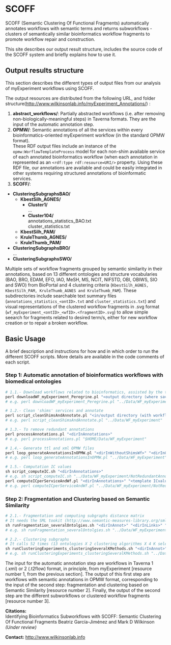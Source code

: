 # SCOFF

SCOFF (Semantic Clustering Of Functional Fragments) automatically annotates workflows with semantic terms and returns subworkflows - clusters of semantically similar bioinformatics workflow fragments to promote workflow repair and construction.

This site describes our output result structure, includes the source code of the SCOFF system and briefly explains how to use it.

## Output results structure ##
This section describes the different types of output files from our analysis of myExperiment workflows using SCOFF.  

The output resources are distributed from the following URL, and folder structure(http://www.wilkinsonlab.info/myExperiment_Annotations/) :
 1. **abstract_workflows/**:  Partially abstracted workflows (i.e. after removing non-biologically-meaningful steps) in
Taverna formats. They are the input of the automatic annotation step.
 2. **OPMW/**:  Semantic annotations of all the services within every bioinformatics-oriented myExperiment workflow (in the standard OPMW format).  
 These RDF output files include an instance of the `opmw:WorflowTemplateProcess` model for each non-shim available service of each annotated bioinformatics workflow (when each annotation in represented as an `<rdf:type rdf:resource=URI/>` property. Using these RDF file, our annotations are available and could be easily integrated in other systems requiring structured annotations of bioinformatic services.
 3. **SCOFF/**: 
  * **ClusteringSubgraphsBAO/** 
      * **KbestSilh_AGNES/**
          * **Cluster1/**  
          ...  
          * **Cluster104/**  
          annotations_statistics_BAO.txt  
          cluster_statistics.txt
      * **KbestSilh_PAM/**
      * **KruleThumb_AGNES/**
      * **KruleThumb_PAM/**
  * **ClusteringSubgraphsBRO/**  
  ...  
  * **ClusteringSubgraphsSWO/**
 
Multiple sets of workflow fragments grouped by semantic similarity in their annotations, based on 13 different ontologies and structure vocabularies (BAO, BRO, EDAM, EFO, IAO, MeSH, MS, NCIT, NIFSTD, OBI, OBIWS, SIO and SWO) from BioPortal and 4 clustering criteria (`KbestSilh_AGNES, KbestSilh_PAM, KruleThumb_AGNES and KruleThumb_PAM`). These subdirectories include searchable text summary files (`annotations_statistics_<ontID>.txt` and `cluster_statistics.txt`) and visual representations of the clustered workflow fragments in .svg format (`wf_myExperiment_<ontID>_<wfID>.<fragmentID>.svg`) to allow simple seearch for fragments related to desired term/s, either for new workflow creation or to repair a broken workflow.



## Basic Usage ##
A brief description and instructions for how and in which order to run the different SCOFF scripts. More details are available in the code comments of each script.

### Step 1: Automatic annotation of bioinformatics workflows with biomedical ontologies ###
 
```r
# 1.1.- Download workflows related to bioinformatics, assisted by the text mining Peregrine tool (https://trac.nbic.nl/data-mining/)
perl downloadWF_myExperiment_Peregrine.pl "<output directory (where saving workflow definition files)>" "[<additional terms filtering bioinformatics workflows>]"
# e.g. perl downloadWF_myExperiment_Peregrine.pl "../Data/WF_myExperiment" additionalBioinfoTerms.txt

# 1.2.- Clean 'shims' services and annotate
perl script_cleanShimsAndAnnotate.pl "<in/output directory (with workflows)>"
# e.g. perl script_cleanShimsAndAnnotate.pl "../Data/WF_myExperiment"

# 1.3.- To remove redundant annotations
perl processAnnotations.pl "<dirInAnnotations>"
# e.g. perl processAnnotations.pl "$HOME/Data/WF_myExperiment"

# 1.4.- Generate ttl and xml OPMW files
perl loop_generateAnnotationsInOPMW.pl "<dirInWithoutShimsWf>" "<dirInOutAnnotations>" "[<dirInRedundantAnnotations>]" "[<pathTemplate_pairsURIannot-ICvalueFiles>]" "[[<TestWfID>]]"
# e.g. perl loop_generateAnnotationsInOPMW.pl "../Data/WF_myExperiment" "../Data/WF_myExperiment/NotRedundantAnnot" > "../Results/count_nodesAndLinks_perWf.txt"

# 1.5.- Computation IC values
sh script_computeIC.sh "<dirInAnnotations>"
# e.g. sh script_computeIC.sh "../Data/WF_myExperiment/NotRedundantAnnot"
perl computeICperServiceAndWf.pl "<dirInAnnotations>" "<template ICvalue per individual annotation>" "<Output-IntermediateFile>" "<Output-Wf and Service IC withIN redundant>"
# e.g. perl computeICperServiceAndWf.pl "../Data/WF_myExperiment/NotRedundantAnnot/" "SML_toolkit/ICvalues/results/XXX_results_ICI.csv" "wf_service_annotation_IC.txt" "wfAndServiceIC.txt"
```

### Step 2: Fragmentation and Clustering based on Semantic Similarity ###
```r
# 2.1.- Fragmentation and computing subgraphs distance matrix
# It needs the SML tookit (http://www.semantic-measures-library.org/sml/) with the configuration files provided in 'SML_toolkit/' folder
sh runFragmentation_severalOntolgies.sh "<dirInAnnot>" "<dirInLinks>" "<minSizeSubgraph>" "<maxSizeSubgraph>"
# e.g. sh runFragmentation_severalOntolgies.sh "../Data/WF_myExperiment/NewAnnot" "../Data/WF_myExperiment/NotRedundantAnnot" 2 3 

# 2.2.- Clustering subgraphs
# It calls 52 times (13 ontologies X 2 clustering algorithms X 4 K selection methods) the script retrieveAndClusterSubgraphs_perOntology_partClusteringAndStatistics_severalKmethods.pl
sh runClusteringExperiments_clusteringSeveralKMethods.sh "<dirInAnnot>" "<dirInLinks>" "<minSizeSubgraph>" "<maxSizeSubgraph>"
# e.g. sh runClusteringExperiments_clusteringSeveralKMethods.sh "../Data/WF_myExperiment/NewAnnot" "../Data/WF_myExperiment/NotRedundantAnnot" 2 3
```

The input for the automatic annotation step are workflows in Taverna 1 (.xml) or 2 (.t2flow) format, in principle, from myExperiment [resource number 1, from the previous section]. The output of this first step are workflows with semantic annotations in OPMW format, corresponding to the input of the second step: fragmentation and clustering based on Semantic Similarity [resource number 2]. Finally, the output of the second step are the different subworkflows or clustered workflow fragments [resource number 3].


**Citations:**  
Identifying Bioinformatics Subworkflows with SCOFF: Semantic Clustering Of Functional Fragments
Beatriz García-Jiménez and Mark D Wilkinson  
*(Under review)*


**Contact:** 
http://www.wilkinsonlab.info

